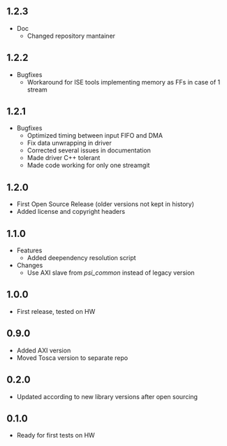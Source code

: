 ## 1.2.3
* Doc
  * Changed repository mantainer

## 1.2.2
* Bugfixes
  * Workaround for ISE tools implementing memory as FFs in case of 1 stream

## 1.2.1
* Bugfixes
  * Optimized timing between input FIFO and DMA
  * Fix data unwrapping in driver
  * Corrected several issues in documentation
  * Made driver C++ tolerant
  * Made code working for only one streamgit 

## 1.2.0
* First Open Source Release (older versions not kept in history)
* Added license and copyright headers

## 1.1.0
* Features
  * Added deependency resolution script
* Changes
  * Use AXI slave from *psi\_common* instead of legacy version

## 1.0.0
* First release, tested on HW

## 0.9.0
* Added AXI version
* Moved Tosca version to separate repo

## 0.2.0
* Updated according to new library versions after open sourcing

## 0.1.0
* Ready for first tests on HW